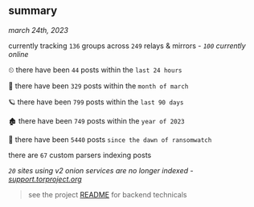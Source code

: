 
## summary
_march 24th, 2023_

currently tracking `136` groups across `249` relays & mirrors - _`100` currently online_

⏲ there have been `44` posts within the `last 24 hours`

🦈 there have been `329` posts within the `month of march`

🪐 there have been `799` posts within the `last 90 days`

🏚 there have been `749` posts within the `year of 2023`

🦕 there have been `5440` posts `since the dawn of ransomwatch`

there are `67` custom parsers indexing posts

_`20` sites using v2 onion services are no longer indexed - [support.torproject.org](https://support.torproject.org/onionservices/v2-deprecation/)_

> see the project [README](https://github.com/joshhighet/ransomwatch#ransomwatch--) for backend technicals
